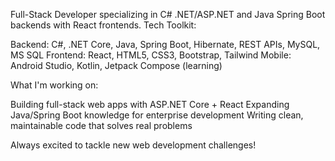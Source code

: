  Full-Stack Developer specializing in C# .NET/ASP.NET and Java Spring Boot backends with React frontends.
Tech Toolkit:

Backend: C#, .NET Core, Java, Spring Boot, Hibernate, REST APIs, MySQL, MS SQL
Frontend: React, HTML5, CSS3, Bootstrap, Tailwind
Mobile: Android Studio, Kotlin, Jetpack Compose (learning)

What I'm working on:

Building full-stack web apps with ASP.NET Core + React
Expanding Java/Spring Boot knowledge for enterprise development
Writing clean, maintainable code that solves real problems

Always excited to tackle new web development challenges!
